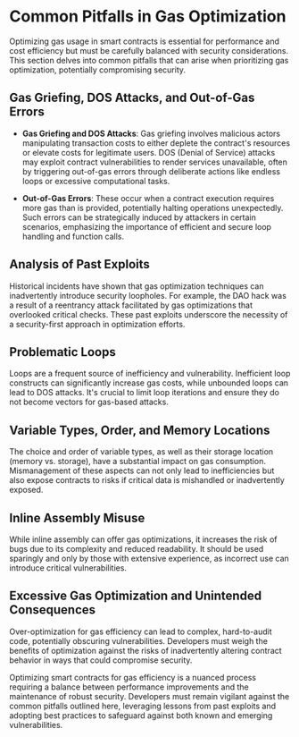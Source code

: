 # Common Pitfalls in Gas Optimization

Optimizing gas usage in smart contracts is essential for performance and cost efficiency but must be carefully balanced with security considerations. This section delves into common pitfalls that can arise when prioritizing gas optimization, potentially compromising security.

## Gas Griefing, DOS Attacks, and Out-of-Gas Errors

- **Gas Griefing and DOS Attacks**: Gas griefing involves malicious actors manipulating transaction costs to either deplete the contract's resources or elevate costs for legitimate users. DOS (Denial of Service) attacks may exploit contract vulnerabilities to render services unavailable, often by triggering out-of-gas errors through deliberate actions like endless loops or excessive computational tasks.

- **Out-of-Gas Errors**: These occur when a contract execution requires more gas than is provided, potentially halting operations unexpectedly. Such errors can be strategically induced by attackers in certain scenarios, emphasizing the importance of efficient and secure loop handling and function calls.

## Analysis of Past Exploits

Historical incidents have shown that gas optimization techniques can inadvertently introduce security loopholes. For example, the DAO hack was a result of a reentrancy attack facilitated by gas optimizations that overlooked critical checks. These past exploits underscore the necessity of a security-first approach in optimization efforts.

## Problematic Loops

Loops are a frequent source of inefficiency and vulnerability. Inefficient loop constructs can significantly increase gas costs, while unbounded loops can lead to DOS attacks. It's crucial to limit loop iterations and ensure they do not become vectors for gas-based attacks.

## Variable Types, Order, and Memory Locations

The choice and order of variable types, as well as their storage location (memory vs. storage), have a substantial impact on gas consumption. Mismanagement of these aspects can not only lead to inefficiencies but also expose contracts to risks if critical data is mishandled or inadvertently exposed.

## Inline Assembly Misuse

While inline assembly can offer gas optimizations, it increases the risk of bugs due to its complexity and reduced readability. It should be used sparingly and only by those with extensive experience, as incorrect use can introduce critical vulnerabilities.

## Excessive Gas Optimization and Unintended Consequences

Over-optimization for gas efficiency can lead to complex, hard-to-audit code, potentially obscuring vulnerabilities. Developers must weigh the benefits of optimization against the risks of inadvertently altering contract behavior in ways that could compromise security.

Optimizing smart contracts for gas efficiency is a nuanced process requiring a balance between performance improvements and the maintenance of robust security. Developers must remain vigilant against the common pitfalls outlined here, leveraging lessons from past exploits and adopting best practices to safeguard against both known and emerging vulnerabilities.